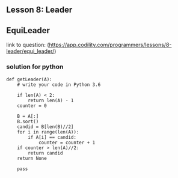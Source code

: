 ## Lesson 8: Leader
## EquiLeader
link to question: (https://app.codility.com/programmers/lessons/8-leader/equi_leader/)
### solution for python
```
def getLeader(A):
    # write your code in Python 3.6
    
    if len(A) < 2:
        return len(A) - 1
    counter = 0
    
    B = A[:]
    B.sort()
    candid = B[len(B)//2]
    for i in range(len(A)):
        if A[i] == candid:
            counter = counter + 1
    if counter > len(A)//2:
        return candid
    return None
    
    pass
```
